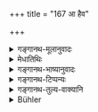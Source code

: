 +++
title = "167 आ हैव"

+++

<details><summary>गङ्गानथ-मूलानुवादः</summary>

It is said that that twice-born man, who, even though garlanded, recites the Veda daily to the best of his capacity, undergoes the highest penance to his very nail-tips.—(167)
</details>

<details><summary>मेधातिथिः</summary>

अयम् अपरो वाजसनेयकस्वाध्यायविधिर् ब्राह्मणे ऽर्थवादानुवादः । **आ नखाग्रेभ्य एवे**ति संबन्धः । **ह**शब्द ऐतिह्यसूचकः । **परम**शब्दात् तपसः प्रकर्षे प्रतिपन्ने नखाग्रग्रहणं प्रकृष्टस्यापि प्रकर्षम् आह । नखाग्राणि निर्जीवानि तान्य् अपि तपसानेन व्याप्यन्ते । तपो हि कृच्छ्रादिकं नखाग्राणाम् अव्यापकत्वान् न निःशेषफलप्रदम् । इदं तु तान्य् अपि व्याप्नोतीति प्रशंसा । **तप्यते तप** इति । "तपस् तपः कर्मकस्यैव" (पाण् ३.१.८८) इति यगामनेपदे । **यः स्रग्व्य् अपि** । स्रग् अस्यास्तीति **स्रग्वी,** कृतकुसुमदामा पुरुष उच्यते । अनेन च ब्रह्मचारिनियमत्यागं दर्शयति । परित्यज्यापि ब्रह्मचारिधर्मान् यदि **शक्तितो** यावच् छक्नोति स्वल्पम् **अप्य् अन्वहं** प्रत्यहं वेदम् **अधीते** सो ऽपि प्रकृष्टेन पुरुषार्थेन युज्यते । स्तुतिर् इयं न पुनर् नियमत्यागे ऽध्ययनम् उच्यते ॥ २.१६७ ॥
</details>

<details><summary>गङ्गानथ-भाष्यानुवादः</summary>

This is another commendatory statement pertaining to the injunction of Vedic Study contained in the Vājasaneya-Brāhmaṇa.

The construction is—‘*ā* *nakhāgrebhya eva*.’

‘*Ha*’ denotes *hearsay*.

The term ‘*highest*’ having already signified the high character of the penance, the phrase ‘*to his very nail-tips*’ h as been added with a view to expressing the fact that the penance intended is higher even than the highest; the sense being that even though the nail-tips are insensible, yet they also are affected by the penance; the *Kṛcchra* and other penances, not pervading over tho nail-tips, are not productive of all that is desirable; but the penance in question reaches even those tips. This is the special praise bestowed upon the penance.

‘*Tapyate tapaḥ*’;—tbe augment ‘*yak*’ and the *Ātma* *nepada* ending are in accordance with Pāṇini 3.1.88, by which the root ‘*tap*’ takes the said augment and ending, when governing the noun ‘*tapas*.’

‘*Even though garlanded*.’—One who wears a garland is called ‘garlanded,’ *i.e*., the man who wears a string of flowers.

This epithet indicates the renouncing of the restraints imposed upon the Religious Student. The meaning is that, even if one were to renounce the duties of the Religious Student, and yet recite the Veda ‘*to the heat of his capacity*,’—as much as he can do, even though that be little,—‘*daily*’—every day,—he becomes endowed with excellent success.

This is mere praise; it does not moan that one should read the Veda after renouncing the restraints.—(107)
</details>

<details><summary>गङ्गानथ-टिप्पन्यः</summary>

*Cf. Śatapatha Brāhmaṇa*, 11. 5. 7. 4.

This verse is quoted in *Vīramitrodaya* (Saṃskāra, p. 509), which adds the following explanatory notes:—The meaning is that the man who, even though wearing the garland,—*i.e*. though not observing the rules and restrictions strictly,—sedulously carries on Vedic study, carries on excellent austerity ‘to the very fingertips—the particle ‘*ha*’ indicates that the fact stated is universally recognised. Thus the sense is that “when Vedic study, carried on without strict adherence to the rules, is conducive to excellent results,—what to say of it, when done in strict accordance with the rules.”

This is quoted in *Aparārka* (p. 69), which gives the *Anvaya* as—‘*ānakhāgrebhyaḥ tapastapyate ha*’;—and in *Smṛticandrikā* (Saṃskāra, p. 128), which explains the meaning as one who studies the Veda to the best of his capacity performs the ‘highest austerity, to the very finger-tips it adds the notes—‘*ha*’ indicates that what is stated here is well-known,—‘*sragvī*’, wearing a garland, *i.e*. even though not strictly observing the restraints and observances.
</details>

<details><summary>गङ्गानथ-तुल्य-वाक्यानि</summary>

*Baudhāyana* (2. 2. 1).—‘Always wearing the Sacred Thread, always
reading the Veda...... the Brāhmaṇa falls not from the Brāhmic regions.’

*Smṛtisārasamuccaya* (Vīramitrodaya-Saṃskāra, p. 510).—‘He who hears the
Veda in his body is never touched by sin.’

*Vyāsa* (Vīramitrodaya-Saṃskāra, p. 512).—‘Just as fire burns even wet
trees, so does one knowing the Veda burn all the evil in one’s self.’
</details>

<details><summary>Bühler</summary>

167	Verily, that twice-born man performs the highest austerity up to the extremities of his nails, who, though wearing a garland, daily recites the Veda in private to the utmost of his ability.
</details>
